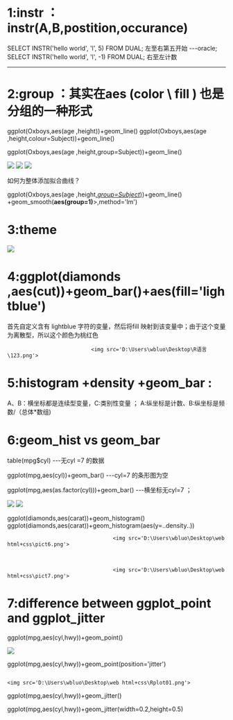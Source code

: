 #   1:instr ：instr(A,B,postition,occurance)

SELECT INSTR('hello world', 'l', 5) FROM DUAL;  左至右第五开始   ---oracle;
SELECT INSTR('hello world', 'l', -1) FROM DUAL;  右至左计数

<hr>


# 2:group  ：其实在aes (color \ fill ) 也是分组的一种形式

ggplot(Oxboys,aes(age ,height))+geom_line() 
ggplot(Oxboys,aes(age ,height,colour=Subject))+geom_line() 

<!--多了图例-->

ggplot(Oxboys,aes(age ,height,group=Subject))+geom_line() 

<img src='D:\Users\wbluo\Desktop\web html+css\pict1.png'>

<img src='D:\Users\wbluo\Desktop\web html+css\pict2.png'>



<img src='D:\Users\wbluo\Desktop\web html+css\pict3.png'>

如何为整体添加拟合曲线？

ggplot(Oxboys,aes(age ,height<u>,<em>group=Subject</em>)</u>)+geom_line() +geom_smooth(<strong>aes(group=1)</strong>>,method='lm')
​       



# 3:theme

<img src='D:\Users\wbluo\Desktop\web html+css\theme.png'>

# 4:ggplot(diamonds ,aes(cut))+geom_bar()+aes(fill='lightblue')

首先自定义含有 lightblue 字符的变量，然后将fill 映射到该变量中；由于这个变量为离散型，所以这个颜色为桃红色

                               <img src='D:\Users\wbluo\Desktop\R语言\123.png'>

# 5:histogram +density +geom_bar :

A、B：横坐标都是连续型变量，C:类别性变量 ； A:纵坐标是计数、B:纵坐标是频数/（总体*数组)



<h1> 6:geom_hist vs geom_bar </h1>

table(mpg$cyl)   ---无cyl =7 的数据

ggplot(mpg,aes(cyl))+geom_bar()  ---cyl=7 的条形图为空

ggplot(mpg,aes(as.factor(cyl)))+geom_bar()  ---横坐标无cyl=7 ；

<img src='D:\Users\wbluo\Desktop\web html+css\pict5.png'>

<img src='D:\Users\wbluo\Desktop\web html+css\pict4.png'>

ggplot(diamonds,aes(carat))+geom_histogram()
ggplot(diamonds,aes(carat))+geom_histogram(aes(y=..density..))

                                      <img src='D:\Users\wbluo\Desktop\web html+css\pict6.png'>


​           

                                      <img src='D:\Users\wbluo\Desktop\web html+css\pict7.png'>

 <h1> 7:difference between  ggplot_point and ggplot_jitter </h1>

  <p> ggplot(mpg,aes(cyl,hwy))+geom_point()</p>

<img src='D:\Users\wbluo\Desktop\web html+css\Rplot.png'>

ggplot(mpg,aes(cyl,hwy))+geom_point(position='jitter') 

 <!--等价于 ：ggplot(mpg,aes(cyl,hwy))+geom_jitter()-->

                                                                          <img src='D:\Users\wbluo\Desktop\web html+css\Rplot01.png'>

ggplot(mpg,aes(cyl,hwy))+geom_jitter()

ggplot(mpg,aes(cyl,hwy))+geom_jitter(width=0.2,height=0.5)<!--用width，height 控制离散点之间的间距-->